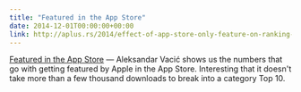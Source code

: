 ```yaml
---
title: "Featured in the App Store"
date: 2014-12-01T00:00:00+00:00
link: http://aplus.rs/2014/effect-of-app-store-only-feature-on-ranking-and-downloads/
---
```

[Featured in the App Store](http://aplus.rs/2014/effect-of-app-store-only-feature-on-ranking-and-downloads/) &mdash; 
 Aleksandar Vacić shows us the numbers that go with getting featured by Apple in the App Store. Interesting that it doesn't take more than a few thousand downloads to break into a category Top 10.
